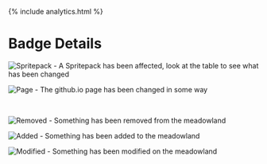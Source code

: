 {% include analytics.html %}

# Badge Details

![Spritepack](https://img.shields.io/badge/-Spritepack-blue) - A Spritepack has been affected, look at the table to see what has been changed

![Page](https://img.shields.io/badge/-Page-yellow)           - The github.io page has been changed in some way

<br/>

![Removed](https://img.shields.io/badge/-Removed-red)        - Something has been removed from the meadowland

![Added](https://img.shields.io/badge/-Added-brightgreen)    - Something has been added to the meadowland

![Modified](https://img.shields.io/badge/-Modified-orange)   - Something has been modified on the meadowland

